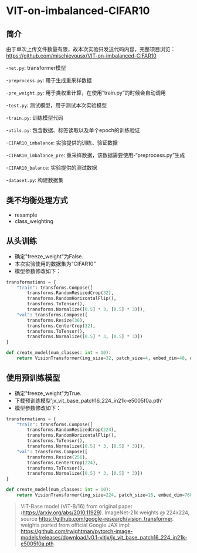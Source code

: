 # VIT-on-imbalanced-CIFAR10

## 简介

由于单次上传文件数量有限，故本次实验只发送代码内容，完整项目浏览：https://github.com/mischievousx/VIT-on-imbalanced-CIFAR10

-`net.py`: transformer模型

-`preprocess.py`: 用于生成重采样数据

-`pre_weight.py`: 用于类权重计算，在使用“train.py”的时候会自动调用

-`test.py`: 测试模型，用于测试本次实验模型

-`train.py`: 训练模型代码

-`utils.py`: 包含数据、标签读取以及单个epoch的训练验证

-`CIFAR10_imbalance`: 实验提供的训练、验证数据

-`CIFAR10_imbalance_pre`: 重采样数据，该数据需要使用-“preprocess.py”生成

-`CIFAR10_balance`: 实验提供的测试数据

-`dataset.py`: 构建数据集 

## 类不均衡处理方式
- resample
- class_weighting

## 从头训练
- 确定"freeze_weight"为False.
- 本次实验使用的数据集为“CIFAR10”
- 模型参数修改如下：
```python
transformations = {
    "train": transforms.Compose([
        transforms.RandomResizedCrop(32),
        transforms.RandomHorizontalFlip(),
        transforms.ToTensor(),
        transforms.Normalize([0.5] * 3, [0.5] * 3)]),
    "val": transforms.Compose([
        transforms.Resize(36),
        transforms.CenterCrop(32),
        transforms.ToTensor(),
        transforms.Normalize([0.5] * 3, [0.5] * 3)])
}
```
```python
def create_model(num_classes: int = 10):
    return VisionTransformer(img_size=32, patch_size=4, embed_dim=48, depth=12, num_heads=12, num_classes=num_classes)
```
## 使用预训练模型

- 确定"freeze_weight"为True.
- 下载预训练模型'jx_vit_base_patch16_224_in21k-e5005f0a.pth'
- 模型参数修改如下：
```python
transformations = {
    "train": transforms.Compose([
        transforms.RandomResizedCrop(224),
        transforms.RandomHorizontalFlip(),
        transforms.ToTensor(),
        transforms.Normalize([0.5] * 3, [0.5] * 3)]),
    "val": transforms.Compose([
        transforms.Resize(256),
        transforms.CenterCrop(224),
        transforms.ToTensor(),
        transforms.Normalize([0.5] * 3, [0.5] * 3)])
}
```
```python
def create_model(num_classes: int = 10):
    return VisionTransformer(img_size=224, patch_size=16, embed_dim=768, depth=12, num_heads=12, num_classes=num_classes)
```
>ViT-Base model (ViT-B/16) from original paper (https://arxiv.org/abs/2010.11929).
ImageNet-21k weights @ 224x224, source https://github.com/google-research/vision_transformer.
weights ported from official Google JAX impl:
https://github.com/rwightman/pytorch-image-models/releases/download/v0.1-vitjx/jx_vit_base_patch16_224_in21k-e5005f0a.pth
